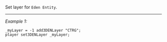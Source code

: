 Set layer for `Eden Entity`.


---
*Example 1:*
```sqf
_myLayer = -1 add3DENLayer "CTRG";
player set3DENLayer _myLayer;
```